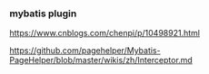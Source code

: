 ### mybatis plugin
https://www.cnblogs.com/chenpi/p/10498921.html

https://github.com/pagehelper/Mybatis-PageHelper/blob/master/wikis/zh/Interceptor.md